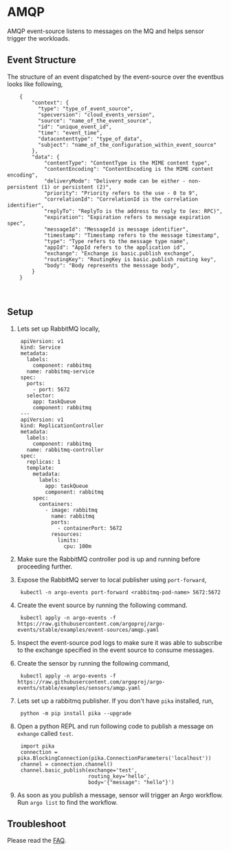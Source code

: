 # AMQP

AMQP event-source listens to messages on the MQ and helps sensor trigger the workloads.  

## Event Structure

The structure of an event dispatched by the event-source over the eventbus looks like following,

        {
            "context": {
              "type": "type_of_event_source",
              "specversion": "cloud_events_version",
              "source": "name_of_the_event_source",
              "id": "unique_event_id",
              "time": "event_time",
              "datacontenttype": "type_of_data",
              "subject": "name_of_the_configuration_within_event_source"
            },
            "data": {
              	"contentType": "ContentType is the MIME content type",
              	"contentEncoding": "ContentEncoding is the MIME content encoding",
              	"deliveryMode": "Delivery mode can be either - non-persistent (1) or persistent (2)",
              	"priority": "Priority refers to the use - 0 to 9",
              	"correlationId": "CorrelationId is the correlation identifier",
              	"replyTo": "ReplyTo is the address to reply to (ex: RPC)",
              	"expiration": "Expiration refers to message expiration spec",
              	"messageId": "MessageId is message identifier",
              	"timestamp": "Timestamp refers to the message timestamp",
              	"type": "Type refers to the message type name",
              	"appId": "AppId refers to the application id",
              	"exchange": "Exchange is basic.publish exchange",
              	"routingKey": "RoutingKey is basic.publish routing key",
              	"body": "Body represents the messsage body",
            }
        }

<br/>

## Setup

1. Lets set up RabbitMQ locally,

        apiVersion: v1
        kind: Service
        metadata:
          labels:
            component: rabbitmq
          name: rabbitmq-service
        spec:
          ports:
            - port: 5672
          selector:
            app: taskQueue
            component: rabbitmq
        ---
        apiVersion: v1
        kind: ReplicationController
        metadata:
          labels:
            component: rabbitmq
          name: rabbitmq-controller
        spec:
          replicas: 1
          template:
            metadata:
              labels:
                app: taskQueue
                component: rabbitmq
            spec:
              containers:
                - image: rabbitmq
                  name: rabbitmq
                  ports:
                    - containerPort: 5672
                  resources:
                    limits:
                      cpu: 100m

2. Make sure the RabbitMQ controller pod is up and running before proceeding further.

3. Expose the RabbitMQ server to local publisher using `port-forward`,

        kubectl -n argo-events port-forward <rabbitmq-pod-name> 5672:5672

4. Create the event source by running the following command.

        kubectl apply -n argo-events -f https://raw.githubusercontent.com/argoproj/argo-events/stable/examples/event-sources/amqp.yaml

6. Inspect the event-source pod logs to make sure it was able to subscribe to the exchange specified in the event source to consume messages.

7. Create the sensor by running the following command,

        kubectl apply -n argo-events -f https://raw.githubusercontent.com/argoproj/argo-events/stable/examples/sensors/amqp.yaml

8. Lets set up a rabbitmq publisher. If you don't have `pika` installed, run,

        python -m pip install pika --upgrade

9. Open a python REPL and run following code to publish a message on `exhange` called `test`. 

        import pika
        connection = pika.BlockingConnection(pika.ConnectionParameters('localhost'))
        channel = connection.channel()
        channel.basic_publish(exchange='test',
                              routing_key='hello',
                              body='{"message": "hello"}')

10. As soon as you publish a message, sensor will trigger an Argo workflow. Run `argo list` to find the workflow. 
                                                                            
## Troubleshoot
Please read the [FAQ](https://argoproj.github.io/argo-events/FAQ/).
